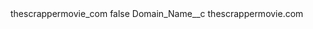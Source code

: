 <?xml version="1.0" encoding="UTF-8"?>
<CustomMetadata xmlns="http://soap.sforce.com/2006/04/metadata" xmlns:xsi="http://www.w3.org/2001/XMLSchema-instance" xmlns:xsd="http://www.w3.org/2001/XMLSchema">
    <label>thescrappermovie_com</label>
    <protected>false</protected>
    <values>
        <field>Domain_Name__c</field>
        <value xsi:type="xsd:string">thescrappermovie.com</value>
    </values>
</CustomMetadata>
